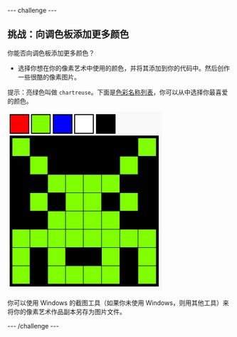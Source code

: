 --- challenge ---
## 挑战：向调色板添加更多颜色

你能否向调色板添加更多颜色？

+ 选择你想在你的像素艺术中使用的颜色，并将其添加到你的代码中。然后创作一些很酷的像素图片。

提示：亮绿色叫做 `chartreuse`。下面是[色彩名称列表](https://www.w3schools.com/colors/colors_names.asp)，你可以从中选择你最喜爱的颜色。

![screenshot](images/pixel-art-final.png)

你可以使用 Windows 的截图工具（如果你未使用 Windows，则用其他工具）​来将你的像素艺术作品副本另存为图片文件。

--- /challenge ---
